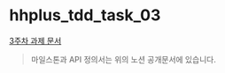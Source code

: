 # hhplus_tdd_task_03

[3주차 과제 문서](https://shrub-feels-63d.notion.site/3-da1aa885a46842fe87fecbcae7dc72e5?pvs=4)

> 마일스톤과 API 정의서는 위의 노션 공개문서에 있습니다.

